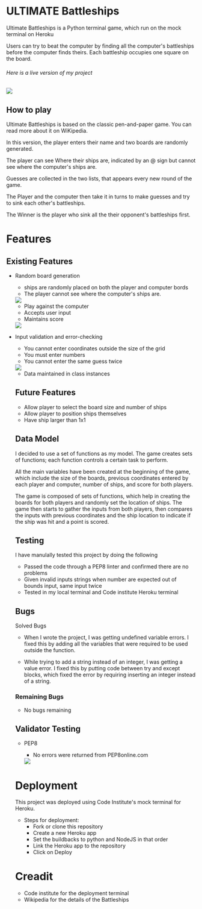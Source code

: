 # ULTIMATE Battleships

Ultimate Battleships is a Python terminal game, which run on the mock terminal on Heroku

Users can try to beat the computer by finding all the computer's battleships before the computer finds theirs.
Each battleship occupies one square on the board.

###### Here is a live version of my project 

<img src="/images/photo/AMI responsive.JPG">

## How to play 

Ultimate Battleships is based on the classic pen-and-paper game. You can read more about it on WiKipedia.

In this version, the player enters their name and two boards are randomly generated.

The player can see Where their ships are, indicated by an @ sign but cannot see where the computer's ships are.

Guesses are collected in the two lists, that appears every new round of the game.

The Player and the computer then take it in turns to make guesses and try to sink each other's battleships.

The Winner is the player who sink all the their opponent's battleships first.

# Features

## Existing Features

- Random board generation 
   - ships are randomly placed on both the player and computer bords
   - The player cannot see where the computer's ships are.

   
   <img src="images/photo/Game boards.JPG">

   - Play against the computer
   - Accepts user input 
   - Maintains score



   <img src="images/photo/New round.JPG">

- Input validation and error-checking 
  - You cannot enter coordinates outside the size of the grid 
  - You must enter numbers
  - You cannot enter the same guess twice

  <img src="images/photo/Validate photo.JPG">

  - Data maintained in class instances

  ## Future Features

  - Allow player to select the board size and number of ships 
  - Allow player to position ships themselves
  - Have ship larger than 1x1

  ## Data Model 

  I decided to use a set of functions as my model. The game creates sets of functions; each function controls a certain task to perform.


    All the main variables have been created at the beginning of the game, which include the size of the boards, previous coordinates entered by each player and computer, number of ships, and score for both players.


    The game is composed of sets of functions, which help in creating the boards for both players and randomly set the location of ships. The game then starts to gather the inputs from both players, then compares the inputs with previous coordinates and the ship location to indicate if the ship was hit and a point is scored.

  ## Testing 

  I have manulally tested this project by doing the following 

  - Passed the code through a PEP8 linter and confirmed there are no problems
  - Given invalid inputs strings when number are expected out of bounds input, same input twice
  - Tested in my local terminal and Code institute Heroku terminal 

  ## Bugs 

  Solved Bugs 

  - When I wrote the project, I was getting undefined variable errors. I fixed this by adding all the variables that were required to be used outside the function.


  -  While trying to add a string instead of an integer, I was getting a value error. I fixed this by putting code between try and except blocks, which fixed the error by requiring inserting an integer instead of a string.

  ### Remaining Bugs 

  - No bugs remaining

  ## Validator Testing 

  - PEP8 
    - No errors were returned from PEP8online.com

    <img src="images/photo/PEP8 pyhton.JPG">

  # Deployment

  This project was deployed using Code Institute's mock terminal for Heroku.

  - Steps for deployment:
    - Fork or clone this repository 
    - Create a new Heroku app
    - Set the buildbacks to python and NodeJS in that order
    - Link the Heroku app to the repository
    - Click on Deploy

  # Creadit 

    - Code institute for the deployment terminal
    - Wikipedia for the details of the Battleships





